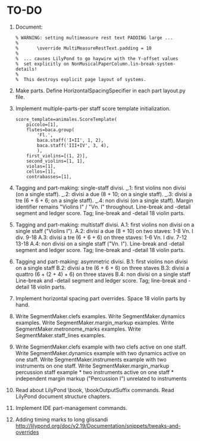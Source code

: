TO-DO
=====

1.  Document:

        % WARNING: setting multimeasure rest text PADDING large ...
        %
        %       \override MultiMeasureRestText.padding = 10
        %
        %  ... causes LilyPond to go haywire with the Y-offset values
        %  set explicitly on NonMusicalPaperColumn.lin-break-system-details!
        %
        %  This destroys explicit page layout of systems.

2.  Make parts.
    Define HorizontalSpacingSpecifier in each part layout.py file.

3.  Implement multiple-parts-per staff score template initialization.

        score_template=animales.ScoreTemplate(
            piccolo=[1],
            flutes=baca.group(
                'Fl.',
                baca.staff('I+II', 1, 2),
                baca.staff('III+IV', 3, 4),
                ),
            first_violins=[(1, 2)],
            second_violins=[1, 1],
            violas=[1],
            cellos=[1],
            contrabasses=[1],

4.  Tagging and part-making: single-staff divisi.
    _.1: first violins non divisi (on a single staff).
    _.2: divisi a due (8 + 10; on a single staff).
    _.3: divisi a tre (6 + 6 + 6; on a single staff).
    _.4: non divisi (on a single staff).
    Margin identifier remains "Violins I" / "Vn. I" throughout.
    Line-break and -detail segment and ledger score.
    Tag; line-break and -detail 18 violin parts.

5.  Tagging and part-making: multistaff divisi.
    A.1: first violins non divisi on a single staff ("Violins I").
    A.2: divisi a due (8 + 10) on two staves:
                    1-8
        Vn. I div.
                    9-18
    A.3: divisi a tre (6 + 6 + 6) on three staves:
                    1-6
        Vn. I div.  7-12
                    13-18
    A.4: non divisi on a single staff ("Vn. I").
    Line-break and -detail segment and ledger score.
    Tag; line-break and -detail 18 violin parts.

6.  Tagging and part-making: asymmetric divisi.
    B.1: first violins non divisi on a single staff
    B.2: divisi a tre (6 + 6 + 6) on three staves
    B.3: divisi a quattro (6 + (2 + 4) + 6) on three staves
    B.4: non divisi on a single staff
    Line-break and -detail segment and ledger score.
    Tag; line-break and -detail 18 violin parts.

7.  Implement horizontal spacing part overrides.
    Space 18 violin parts by hand.

8.  Write SegmentMaker.clefs examples.
    Write SegmentMaker.dynamics examples.
    Write SegmentMaker.margin_markup examples.
    Write SegmentMaker.metronome_marks examples.
    Write SegmentMaker.staff_lines examples.

9.  Write SegmentMaker.clefs example with two clefs active on one staff.
    Write SegmentMaker.dynamics example with two dynamics active on one staff.
    Write SegmentMaker.instruments example with two instruments on one staff.
    Write SegmentMaker.margin_markup percussion staff example
        * two instruments active on one staff
        * independent margin markup ("Percussion I") unrelated to instruments

10. Read about LilyPond \book, \bookOutputSuffix commands.
    Read LilyPond document structure chapters.

11. Implement IDE part-management commands.

12. Adding timing marks to long glissandi
    http://lilypond.org/doc/v2.19/Documentation/snippets/tweaks-and-overrides
